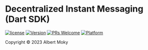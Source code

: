 # Decentralized Instant Messaging (Dart SDK)


[![license](https://img.shields.io/github/license/mashape/apistatus.svg)](https://github.com/dimchat/sdk-dart/blob/master/LICENSE)
[![Version](https://img.shields.io/badge/alpha-0.1.0-red.svg)](https://github.com/dimchat/sdk-dart/archive/master.zip)
[![PRs Welcome](https://img.shields.io/badge/PRs-welcome-brightgreen.svg)](https://github.com/dimchat/sdk-dart/pulls)
[![Platform](https://img.shields.io/badge/Platform-Dart%203-brightgreen.svg)](https://github.com/dimchat/sdk-dart/wiki)

Copyright &copy; 2023 Albert Moky
